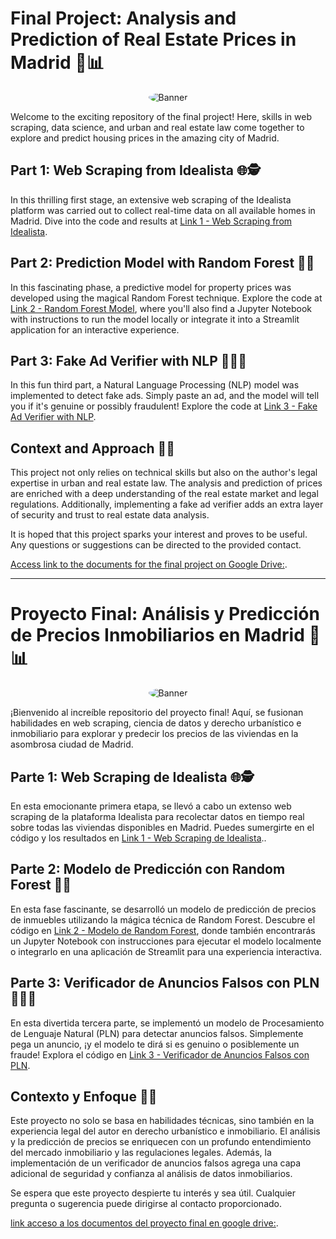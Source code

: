 # Final Project: Analysis and Prediction of Real Estate Prices in Madrid 🏡📊
<p align="center">
  <img src="https://www.inglaterra.ws/wp-content/uploads/2021/10/Bandera-de-Reino-Unido.png" alt="Banner" style="border-radius: 90%;">
</p>
Welcome to the exciting repository of the final project! Here, skills in web scraping, data science, and urban and real estate law come together to explore and predict housing prices in the amazing city of Madrid.

## Part 1: Web Scraping from Idealista 🌐🕵️

In this thrilling first stage, an extensive web scraping of the Idealista platform was carried out to collect real-time data on all available homes in Madrid. Dive into the code and results at [Link 1 - Web Scraping from Idealista](https://github.com/MontielAguilar/Final-proyect-1-web-scraping).

## Part 2: Prediction Model with Random Forest 🌲🔮

In this fascinating phase, a predictive model for property prices was developed using the magical Random Forest technique. Explore the code at [Link 2 - Random Forest Model](https://github.com/MontielAguilar/Final-proyect-2-Madrid), where you'll also find a Jupyter Notebook with instructions to run the model locally or integrate it into a Streamlit application for an interactive experience.

## Part 3: Fake Ad Verifier with NLP 🤖🕵️‍♂️

In this fun third part, a Natural Language Processing (NLP) model was implemented to detect fake ads. Simply paste an ad, and the model will tell you if it's genuine or possibly fraudulent! Explore the code at [Link 3 - Fake Ad Verifier with NLP](link3).

## Context and Approach 🧠💼

This project not only relies on technical skills but also on the author's legal expertise in urban and real estate law. The analysis and prediction of prices are enriched with a deep understanding of the real estate market and legal regulations. Additionally, implementing a fake ad verifier adds an extra layer of security and trust to real estate data analysis.

It is hoped that this project sparks your interest and proves to be useful. Any questions or suggestions can be directed to the provided contact.

[Access link to the documents for the final project on Google Drive:](https://drive.google.com/drive/folders/11mHF1Hl-Jb1MQVAGLdQZXy57apgeDB10?usp=sharing).

--------------------------------------------------------------------------------------------------------------------------------------------------------------------------------------------------------------------------------------------------------------------


# Proyecto Final: Análisis y Predicción de Precios Inmobiliarios en Madrid 🏡📊
<p align="center">
  <img src="https://static.vecteezy.com/system/resources/previews/008/070/285/non_2x/spain-flag-icon-in-official-color-and-proportion-correctly-free-vector.jpg" alt="Banner" style="border-radius: 90%;">
</p>
¡Bienvenido al increíble repositorio del proyecto final! Aquí, se fusionan habilidades en web scraping, ciencia de datos y derecho urbanístico e inmobiliario para explorar y predecir los precios de las viviendas en la asombrosa ciudad de Madrid.

## Parte 1: Web Scraping de Idealista 🌐🕵️

En esta emocionante primera etapa, se llevó a cabo un extenso web scraping de la plataforma Idealista para recolectar datos en tiempo real sobre todas las viviendas disponibles en Madrid. Puedes sumergirte en el código y los resultados en [Link 1 - Web Scraping de Idealista](https://github.com/MontielAguilar/Final-proyect-1-web-scraping)..

## Parte 2: Modelo de Predicción con Random Forest 🌲🔮

En esta fase fascinante, se desarrolló un modelo de predicción de precios de inmuebles utilizando la mágica técnica de Random Forest. Descubre el código en [Link 2 - Modelo de Random Forest](https://github.com/MontielAguilar/Final-proyect-2-Madrid), donde también encontrarás un Jupyter Notebook con instrucciones para ejecutar el modelo localmente o integrarlo en una aplicación de Streamlit para una experiencia interactiva.

## Parte 3: Verificador de Anuncios Falsos con PLN 🤖🕵️‍♂️

En esta divertida tercera parte, se implementó un modelo de Procesamiento de Lenguaje Natural (PLN) para detectar anuncios falsos. Simplemente pega un anuncio, ¡y el modelo te dirá si es genuino o posiblemente un fraude! Explora el código en [Link 3 - Verificador de Anuncios Falsos con PLN](link3).

## Contexto y Enfoque 🧠💼

Este proyecto no solo se basa en habilidades técnicas, sino también en la experiencia legal del autor en derecho urbanístico e inmobiliario. El análisis y la predicción de precios se enriquecen con un profundo entendimiento del mercado inmobiliario y las regulaciones legales. Además, la implementación de un verificador de anuncios falsos agrega una capa adicional de seguridad y confianza al análisis de datos inmobiliarios.

Se espera que este proyecto despierte tu interés y sea útil. Cualquier pregunta o sugerencia puede dirigirse al contacto proporcionado.

[link acceso a los documentos del proyecto final en google drive:](https://drive.google.com/drive/folders/11mHF1Hl-Jb1MQVAGLdQZXy57apgeDB10?usp=sharing).
